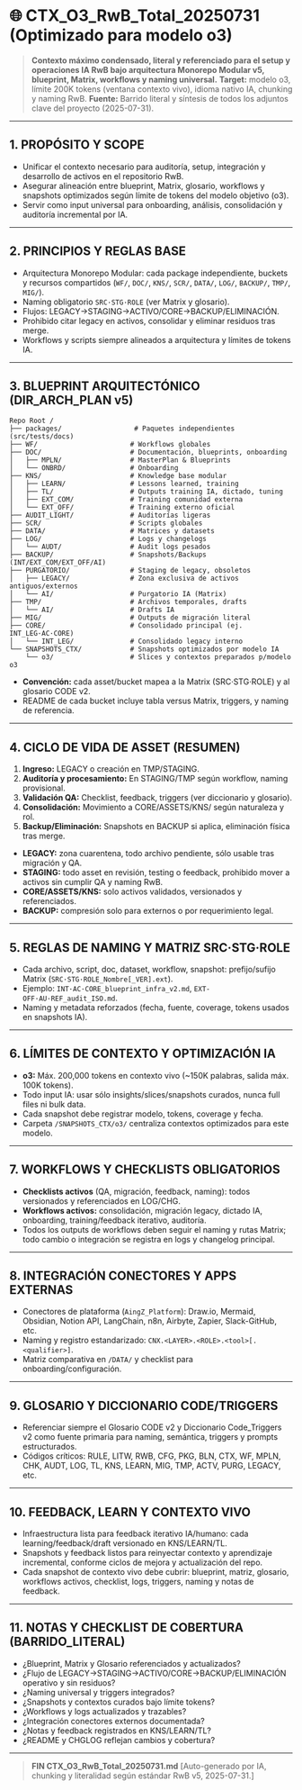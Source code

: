# 🌐 CTX\_O3\_RwB\_Total\_20250731 (Optimizado para modelo o3)

> **Contexto máximo condensado, literal y referenciado para el setup y operaciones IA RwB bajo arquitectura Monorepo Modular v5, blueprint, Matrix, workflows y naming universal.** **Target:** modelo o3, límite 200K tokens (ventana contexto vivo), idioma nativo IA, chunking y naming RwB. **Fuente:** Barrido literal y síntesis de todos los adjuntos clave del proyecto (2025-07-31).

---

## 1. PROPÓSITO Y SCOPE

- Unificar el contexto necesario para auditoría, setup, integración y desarrollo de activos en el repositorio RwB.
- Asegurar alineación entre blueprint, Matrix, glosario, workflows y snapshots optimizados según límite de tokens del modelo objetivo (o3).
- Servir como input universal para onboarding, análisis, consolidación y auditoría incremental por IA.

---

## 2. PRINCIPIOS Y REGLAS BASE

- Arquitectura Monorepo Modular: cada package independiente, buckets y recursos compartidos (`WF/`, `DOC/`, `KNS/`, `SCR/`, `DATA/`, `LOG/`, `BACKUP/`, `TMP/`, `MIG/`).
- Naming obligatorio `SRC·STG·ROLE` (ver Matrix y glosario).
- Flujos: LEGACY→STAGING→ACTIVO/CORE→BACKUP/ELIMINACIÓN.
- Prohibido citar legacy en activos, consolidar y eliminar residuos tras merge.
- Workflows y scripts siempre alineados a arquitectura y límites de tokens IA.

---

## 3. BLUEPRINT ARQUITECTÓNICO (DIR\_ARCH\_PLAN v5)

```text
Repo Root /
├── packages/                  # Paquetes independientes (src/tests/docs)
├── WF/                       # Workflows globales
├── DOC/                      # Documentación, blueprints, onboarding
│   ├── MPLN/                 # MasterPlan & Blueprints
│   └── ONBRD/                # Onboarding
├── KNS/                      # Knowledge base modular
│   ├── LEARN/                # Lessons learned, training
│   ├── TL/                   # Outputs training IA, dictado, tuning
│   ├── EXT_COM/              # Training comunidad externa
│   └── EXT_OFF/              # Training externo oficial
├── AUDIT_LIGHT/              # Auditorías ligeras
├── SCR/                      # Scripts globales
├── DATA/                     # Matrices y datasets
├── LOG/                      # Logs y changelogs
│   └── AUDT/                 # Audit logs pesados
├── BACKUP/                   # Snapshots/Backups (INT/EXT_COM/EXT_OFF/AI)
├── PURGATORIO/               # Staging de legacy, obsoletos
│   ├── LEGACY/               # Zona exclusiva de activos antiguos/externos
│   └── AI/                   # Purgatorio IA (Matrix)
├── TMP/                      # Archivos temporales, drafts
│   └── AI/                   # Drafts IA
├── MIG/                      # Outputs de migración literal
├── CORE/                     # Consolidado principal (ej. INT_LEG·AC·CORE)
│   └── INT_LEG/              # Consolidado legacy interno
└── SNAPSHOTS_CTX/            # Snapshots optimizados por modelo IA
    └── o3/                   # Slices y contextos preparados p/modelo o3
```

- **Convención:** cada asset/bucket mapea a la Matrix (SRC·STG·ROLE) y al glosario CODE v2.
- README de cada bucket incluye tabla versus Matrix, triggers, y naming de referencia.

---

## 4. CICLO DE VIDA DE ASSET (RESUMEN)

1. **Ingreso:** LEGACY o creación en TMP/STAGING.
2. **Auditoría y procesamiento:** En STAGING/TMP según workflow, naming provisional.
3. **Validación QA:** Checklist, feedback, triggers (ver diccionario y glosario).
4. **Consolidación:** Movimiento a CORE/ASSETS/KNS/ según naturaleza y rol.
5. **Backup/Eliminación:** Snapshots en BACKUP si aplica, eliminación física tras merge.

- **LEGACY:** zona cuarentena, todo archivo pendiente, sólo usable tras migración y QA.
- **STAGING:** todo asset en revisión, testing o feedback, prohibido mover a activos sin cumplir QA y naming RwB.
- **CORE/ASSETS/KNS:** solo activos validados, versionados y referenciados.
- **BACKUP:** compresión solo para externos o por requerimiento legal.

---

## 5. REGLAS DE NAMING Y MATRIZ SRC·STG·ROLE

- Cada archivo, script, doc, dataset, workflow, snapshot: prefijo/sufijo Matrix (`SRC·STG·ROLE_Nombre[_VER].ext`).
- Ejemplo: `INT·AC·CORE_blueprint_infra_v2.md`, `EXT-OFF·AU·REF_audit_ISO.md`.
- Naming y metadata reforzados (fecha, fuente, coverage, tokens usados en snapshots IA).

---

## 6. LÍMITES DE CONTEXTO Y OPTIMIZACIÓN IA

- **o3:** Máx. 200,000 tokens en contexto vivo (\~150K palabras, salida máx. 100K tokens).
- Todo input IA: usar sólo insights/slices/snapshots curados, nunca full files ni bulk data.
- Cada snapshot debe registrar modelo, tokens, coverage y fecha.
- Carpeta `/SNAPSHOTS_CTX/o3/` centraliza contextos optimizados para este modelo.

---

## 7. WORKFLOWS Y CHECKLISTS OBLIGATORIOS

- **Checklists activos** (QA, migración, feedback, naming): todos versionados y referenciados en LOG/CHG.
- **Workflows activos:** consolidación, migración legacy, dictado IA, onboarding, training/feedback iterativo, auditoría.
- Todos los outputs de workflows deben seguir el naming y rutas Matrix; todo cambio o integración se registra en logs y changelog principal.

---

## 8. INTEGRACIÓN CONECTORES Y APPS EXTERNAS

- Conectores de plataforma (`AingZ_Platform`): Draw\.io, Mermaid, Obsidian, Notion API, LangChain, n8n, Airbyte, Zapier, Slack-GitHub, etc.
- Naming y registro estandarizado: `CNX.<LAYER>.<ROLE>.<tool>[.<qualifier>]`.
- Matriz comparativa en `/DATA/` y checklist para onboarding/configuración.

---

## 9. GLOSARIO Y DICCIONARIO CODE/TRIGGERS

- Referenciar siempre el Glosario CODE v2 y Diccionario Code\_Triggers v2 como fuente primaria para naming, semántica, triggers y prompts estructurados.
- Códigos críticos: RULE, LITW, RWB, CFG, PKG, BLN, CTX, WF, MPLN, CHK, AUDT, LOG, TL, KNS, LEARN, MIG, TMP, ACTV, PURG, LEGACY, etc.

---

## 10. FEEDBACK, LEARN Y CONTEXTO VIVO

- Infraestructura lista para feedback iterativo IA/humano: cada learning/feedback/draft versionado en KNS/LEARN/TL.
- Snapshots y feedback listos para reinyectar contexto y aprendizaje incremental, conforme ciclos de mejora y actualización del repo.
- Cada snapshot de contexto vivo debe cubrir: blueprint, matriz, glosario, workflows activos, checklist, logs, triggers, naming y notas de feedback.

---

## 11. NOTAS Y CHECKLIST DE COBERTURA (BARRIDO\_LITERAL)

- ¿Blueprint, Matrix y Glosario referenciados y actualizados?
- ¿Flujo de LEGACY→STAGING→ACTIVO/CORE→BACKUP/ELIMINACIÓN operativo y sin residuos?
- ¿Naming universal y triggers integrados?
- ¿Snapshots y contextos curados bajo límite tokens?
- ¿Workflows y logs actualizados y trazables?
- ¿Integración conectores externos documentada?
- ¿Notas y feedback registrados en KNS/LEARN/TL?
- ¿README y CHGLOG reflejan cambios y cobertura?

---

> **FIN CTX\_O3\_RwB\_Total\_20250731.md** [Auto-generado por IA, chunking y literalidad según estándar RwB v5, 2025-07-31.]


